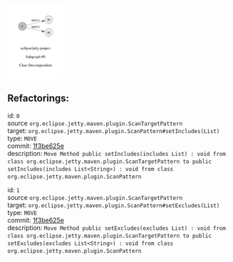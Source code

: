 <img src=subgraph_atomic_0.svg width=25%>

## Refactorings:

id: `0`\
source `org.eclipse.jetty.maven.plugin.ScanTargetPattern`\
target: `org.eclipse.jetty.maven.plugin.ScanPattern#setIncludes(List)`\
type: `MOVE`\
commit: [1f3be625e](https://github.com/eclipse/jetty.project/commit/1f3be625e62f44d929c01f6574678eea05754474)\
description: `Move Method public setIncludes(includes List) : void from class org.eclipse.jetty.maven.plugin.ScanTargetPattern to public setIncludes(includes List<String>) : void from class org.eclipse.jetty.maven.plugin.ScanPattern`

id: `1`\
source `org.eclipse.jetty.maven.plugin.ScanTargetPattern`\
target: `org.eclipse.jetty.maven.plugin.ScanPattern#setExcludes(List)`\
type: `MOVE`\
commit: [1f3be625e](https://github.com/eclipse/jetty.project/commit/1f3be625e62f44d929c01f6574678eea05754474)\
description: `Move Method public setExcludes(excludes List) : void from class org.eclipse.jetty.maven.plugin.ScanTargetPattern to public setExcludes(excludes List<String>) : void from class org.eclipse.jetty.maven.plugin.ScanPattern`

